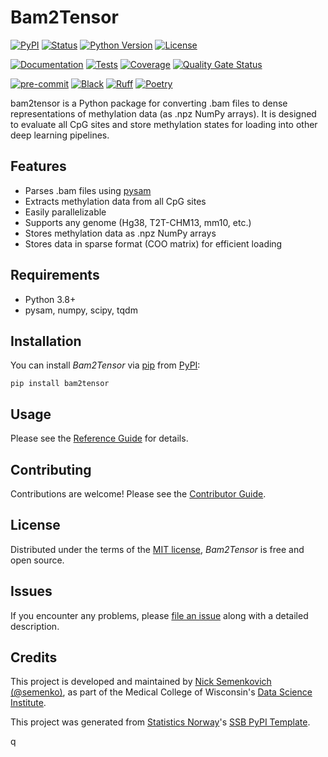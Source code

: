 # Bam2Tensor

[![PyPI](https://img.shields.io/pypi/v/bam2tensor.svg)][pypi status]
[![Status](https://img.shields.io/pypi/status/bam2tensor.svg)][pypi status]
[![Python Version](https://img.shields.io/pypi/pyversions/bam2tensor)][pypi status]
[![License](https://img.shields.io/pypi/l/bam2tensor)][license]

[![Documentation](https://github.com/mcwdsi/bam2tensor/actions/workflows/docs.yml/badge.svg)][documentation]
[![Tests](https://github.com/mcwdsi/bam2tensor/actions/workflows/tests.yml/badge.svg)][tests]
[![Coverage](https://sonarcloud.io/api/project_badges/measure?project=mcwdsi_bam2tensor&metric=coverage)][sonarcov]
[![Quality Gate Status](https://sonarcloud.io/api/project_badges/measure?project=mcwdsi_bam2tensor&metric=alert_status)][sonarquality]

[![pre-commit](https://img.shields.io/badge/pre--commit-enabled-brightgreen?logo=pre-commit&logoColor=white)][pre-commit]
[![Black](https://img.shields.io/badge/code%20style-black-000000.svg)][black]
[![Ruff](https://img.shields.io/endpoint?url=https://raw.githubusercontent.com/astral-sh/ruff/main/assets/badge/v2.json)](https://github.com/astral-sh/ruff)
[![Poetry](https://img.shields.io/endpoint?url=https://python-poetry.org/badge/v0.json)][poetry]

[pypi status]: https://pypi.org/project/bam2tensor/
[documentation]: https://mcwdsi.github.io/bam2tensor
[tests]: https://github.com/mcwdsi/bam2tensor/actions?workflow=Tests

[sonarcov]: https://sonarcloud.io/summary/overall?id=mcwdsi_bam2tensor
[sonarquality]: https://sonarcloud.io/summary/overall?id=mcwdsi_bam2tensor
[pre-commit]: https://github.com/pre-commit/pre-commit
[black]: https://github.com/psf/black
[poetry]: https://python-poetry.org/

bam2tensor is a Python package for converting .bam files to dense representations of methylation data (as .npz NumPy arrays). It is designed to evaluate all CpG sites and store methylation states for loading into other deep learning pipelines.

## Features
- Parses .bam files using [pysam](https://github.com/pysam-developers/pysam)
- Extracts methylation data from all CpG sites
- Easily parallelizable
- Supports any genome (Hg38, T2T-CHM13, mm10, etc.)
- Stores methylation data as .npz NumPy arrays
- Stores data in sparse format (COO matrix) for efficient loading

## Requirements

- Python 3.8+
- pysam, numpy, scipy, tqdm

## Installation

You can install _Bam2Tensor_ via [pip] from [PyPI]:

```console
pip install bam2tensor
```

## Usage

Please see the [Reference Guide] for details.

## Contributing

Contributions are welcome! Please see the [Contributor Guide].

## License

Distributed under the terms of the [MIT license][license],
_Bam2Tensor_ is free and open source.

## Issues

If you encounter any problems,
please [file an issue] along with a detailed description.

## Credits

This project is developed and maintained by [Nick Semenkovich (@semenko)], as part of the Medical College of Wisconsin's [Data Science Institute].

This project was generated from [Statistics Norway]'s [SSB PyPI Template].

[Nick Semenkovich (@semenko)]: https://nick.semenkovich.com/
[Data Science Institute]: https://www.mcw.edu/departments/data-science-institute
[statistics norway]: https://www.ssb.no/en
[pypi]: https://pypi.org/
[ssb pypi template]: https://github.com/statisticsnorway/ssb-pypitemplate
[file an issue]: https://github.com/mcwdsi/bam2tensor/issues
[pip]: https://pip.pypa.io/

<!-- github-only -->

[license]: https://github.com/mcwdsi/bam2tensor/blob/main/LICENSE
[contributor guide]: https://github.com/mcwdsi/bam2tensor/blob/main/CONTRIBUTING.md
[reference guide]: https://mcwdsi.github.io/bam2tensor/reference.html
q